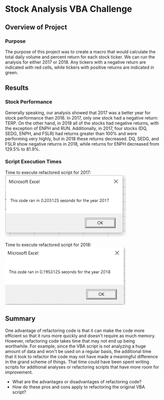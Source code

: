 # Stock Analysis VBA Challenge

## Overview of Project

### Purpose
The purpose of this project was to create a macro that would calculate the total daily volume and percent return for each stock ticker. We can run the analysis for either 2017 or 2018. Any tickers with a negative return are indicated with red cells, while tickers with positive returns are indicated in green.

## Results

### Stock Performance

Generally speaking, our analysis showed that 2017 was a better year for stock performance than 2018. In 2017, only one stock had a negative return: TERP. On the other hand, in 2018 all of the stocks had negative returns, with the exception of ENPH and RUN.
Additionally, in 2017, four stocks (DQ, SEDG, ENPH, and FSLR) had returns greater than 100% and were performing very highly, but in 2018 these returns decreased. DQ, SEDG, and FSLR show negative returns in 2018, while returns for ENPH decreased from 129.5% to 81.9%.

### Script Execution Times
Time to execute refactored script for 2017:
![Time to execute refactored script for 2017](https://github.com/secicciari/stock-analysis/blob/main/Resources/VBA_Challenge_2017.PNG)

Time to execute refactored script for 2018:
![Time to execute refactored script for 2018](https://github.com/secicciari/stock-analysis/blob/main/Resources/VBA_Challenge_2018.PNG)

## Summary
One advantage of refactoring code is that it can make the code more efficient so that it runs more quickly and doesn't require as much memory.
However, refactoring code takes time that may not end up being worthwhile. For example, since the VBA script is not analyzing a huge amount of data and won't be used on a regular basis, the additional time that it took to refactor the code may not have made a meaningful difference in the grand scheme of things. That time could have been spent writing scripts for additional analyses or refactoring scripts that have more room for improvement.

- What are the advantages or disadvantages of refactoring code?
- How do these pros and cons apply to refactoring the original VBA script?
